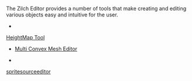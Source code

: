 
The Zilch Editor provides a number of tools that make creating and editing various objects easy and intuitive for the user.

-
 [HeightMap Tool](https://github.com/ZilchEngine/ZilchDocs/blob/master/zilch_editor_documentation/zilchmanual/editor/tools/heightmaptool.md)

-  [Multi Convex Mesh Editor](https://github.com/ZilchEngine/ZilchDocs/blob/master/zilch_editor_documentation/zilchmanual/editor/tools/multiconvexmesheditor.md)

-
 [spritesourceeditor](https://github.com/ZilchEngine/ZilchDocs/blob/master/zilch_editor_documentation/zilchmanual/graphics/sprites/spritesourceeditor.md)
 

 